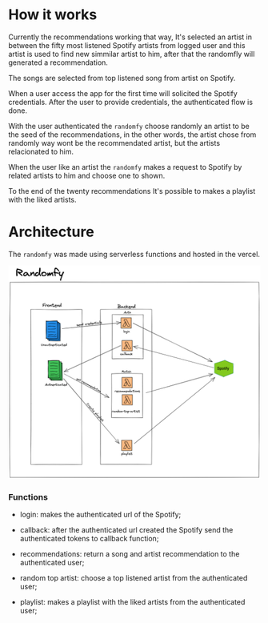 # How it works

Currently the recommendations working that way, It's selected an artist in between the fifty most listened Spotify artists from logged user and this artist is used to find new simmilar artist to him, after that the randomfly will generated a recommendation.

The songs are selected from top listened song from artist on Spotify.

When a user access the app for the first time will solicited the Spotify credentials. After the user to provide credentials, the authenticated flow is done.

With the user authenticated the `randomfy` choose randomly an artist to be the seed of the recommendations, in the other words, the artist chose from randomly way wont be the recommendated artist, but the artists relacionated to him.

When the user like an artist the `randomfy` makes a request to Spotify by related artists to him and choose one to shown.

To the end of the twenty recommendations It's possible to makes a playlist with the liked artists.

# Architecture

The `randomfy` was made using serverless functions and hosted in the vercel.

![random-fy-arch](./arch/random-fy-arch.png)

### Functions

- login: makes the authenticated url of the Spotify;

- callback: after the authenticated url created the Spotify send the authenticated tokens to callback function;

- recommendations: return a song and artist recommendation to the authenticated user;

- random top artist: choose a top listened artist from the authenticated user;

- playlist: makes a playlist with the liked artists from the authenticated user;
